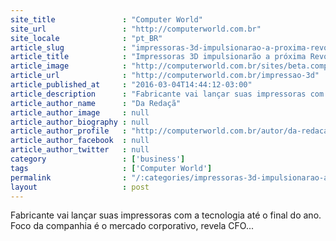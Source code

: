 ```yaml
---
site_title               : "Computer World"
site_url                 : "http://computerworld.com.br"
site_locale              : "pt_BR"
article_slug             : "impressoras-3d-impulsionarao-a-proxima-revolucao-industrial-projeta-hp"
article_title            : "Impressoras 3D impulsionarão a próxima Revolução Industrial, projeta HP"
article_image            : "http://computerworld.com.br/sites/beta.computerworld.com.br/files/news_articles/impressora_3d_hp.jpg"
article_url              : "http://computerworld.com.br/impressao-3d"
article_published_at     : "2016-03-04T14:44:12-03:00"
article_description      : "Fabricante vai lançar suas impressoras com a tecnologia até o final do ano. Foco da companhia é o mercado corporativo, revela CFO..."
article_author_name      : "Da Redaçã"
article_author_image     : null
article_author_biography : null
article_author_profile   : "http://computerworld.com.br/autor/da-redacao"
article_author_facebook  : null
article_author_twitter   : null
category                 : ['business']
tags                     : ['Computer World']
permalink                : "/:categories/impressoras-3d-impulsionarao-a-proxima-revolucao-industrial-projeta-hp/"
layout                   : post
---
```


Fabricante vai lançar suas impressoras com a tecnologia até o final do ano. Foco da companhia é o mercado corporativo, revela CFO...
